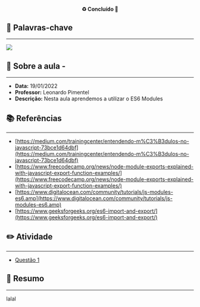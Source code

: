 <h4 align="center"> 
♻️ Concluído 🚀
</h4>

## 🔑 Palavras-chave
---

![](https://img.shields.io/static/v1?label&message=ES6_Modules&color=red)

## 📖 Sobre a aula - 
---

-  **Data:** 19/01/2022
-  **Professor:** Leonardo Pimentel
-  **Descrição:** Nesta aula aprendemos a utilizar o ES6 Modules

## 📚 Referências
---

- [https://medium.com/trainingcenter/entendendo-m%C3%B3dulos-no-javascript-73bce1d64dbf](https://medium.com/trainingcenter/entendendo-m%C3%B3dulos-no-javascript-73bce1d64dbf)
- [https://www.freecodecamp.org/news/node-module-exports-explained-with-javascript-export-function-examples/](https://www.freecodecamp.org/news/node-module-exports-explained-with-javascript-export-function-examples/)
- [https://www.digitalocean.com/community/tutorials/js-modules-es6.amp](https://www.digitalocean.com/community/tutorials/js-modules-es6.amp)
- [https://www.geeksforgeeks.org/es6-import-and-export/](https://www.geeksforgeeks.org/es6-import-and-export/)

## ✏️ Atividade
---

- [Questão 1](questoes/)

## 📒 Resumo
---

lalal
